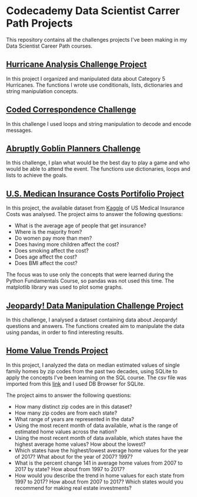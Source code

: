 # Codecademy Data Scientist Carrer Path Projects

This repository contains all the challenges projects I've been making in my Data Scientist Career Path courses.

## [Hurricane Analysis Challenge Project](https://github.com/paola-yumi-m/codeCademy_projects/blob/main/hurricane_analysis_project.ipynb)

In this project I organized and manipulated data about Category 5 Hurricanes.
The functions I wrote use conditionals, lists, dictionaries and string manipulation concepts.

## [Coded Correspondence Challenge](https://github.com/paola-yumi-m/codecademy_projects/blob/main/coded_correspondence.ipynb)

In this challenge I used loops and string manipulation to decode and encode messages.

## [Abruptly Goblin Planners Challenge](https://github.com/paola-yumi-m/codecademy_projects/blob/main/abruplty_goblins_planner.ipynb)

In this challenge, I plan what would be the best day to play a game and who would be able to attend the event.
The functions use dictionaries, loops and lists to achieve the goals.

## [U.S. Medican Insurance Costs Portifolio Project](https://github.com/paola-yumi-m/codecademy_projects/blob/main/us_medical_insurance_costs/us_medical_insurance_costs.ipynb)

In this project, the available dataset from [Kaggle](https://www.kaggle.com/mirichoi0218/insurance) of US Medical Insurance Costs was analysed. The project aims to answer the following questions:

  - What is the average age of people that get insurance?
  - Where is the majority from?
  - Do women pay more than men?
  - Does having more children affect the cost?
  - Does smoking affect the cost?
  - Does age affect the cost?
  - Does BMI affect the cost?
 
The focus was to use only the concepts that were learned during the Python Fundamentals Course, so pandas was not used this time. 
The matplotlib library was used to plot some graphs.

## [Jeopardy! Data Manipulation Challenge Project](https://github.com/paola-yumi-m/codecademy_projects/blob/main/jeopardy/jeopardy.ipynb)

In this challenge, I analysed a dataset containing data about Jeopardy! questions and answers. 
The functions created aim to manipulate the data using pandas, in order to find interesting results.

## [Home Value Trends Project](https://github.com/paola-yumi-m/codecademy_projects/blob/main/zip_codes.sqbpro)

In this project, I analyzed the data on median estimated values of single family homes by zip codes from the past two decades, using SQLite
to apply the concepts I've been learning on the SQL course.
The csv file was imported from this [link](https://drive.google.com/file/d/1Ew2rS1O_Mu5dUh59rlVw9IhCy_xrwftk/view) and I used DB Browser for SQLite.

The project aims to answer the following questions:

  - How many distinct zip codes are in this dataset?
  - How many zip codes are from each state?
  - What range of years are represented in the data?
  - Using the most recent month of data available, what is the range of estimated home values across the nation?
  - Using the most recent month of data available, which states have the highest average home values? How about the lowest?
  - Which states have the highest/lowest average home values for the year of 2017? What about for the year of 2007? 1997?
  - What is the percent change 141 in average home values from 2007 to 2017 by state? How about from 1997 to 2017?
  - How would you describe the trend in home values for each state from 1997 to 2017? How about from 2007 to 2017? Which states would you recommend for making real estate investments?
